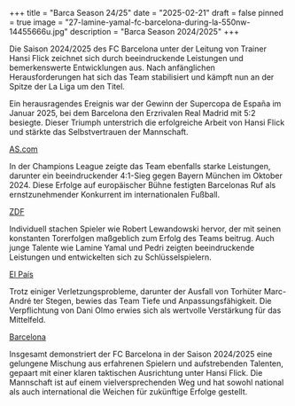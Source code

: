 +++
title = "Barca Season 24/25"
date = "2025-02-21"
draft = false
pinned = true
image = "27-lamine-yamal-fc-barcelona-during-la-550nw-14455666u.jpg"
description = "Barca Season 2024/2025"
+++


Die Saison 2024/2025 des FC Barcelona unter der Leitung von Trainer Hansi Flick zeichnet sich durch beeindruckende Leistungen und bemerkenswerte Entwicklungen aus. Nach anfänglichen Herausforderungen hat sich das Team stabilisiert und kämpft nun an der Spitze der La Liga um den Titel.

Ein herausragendes Ereignis war der Gewinn der Supercopa de España im Januar 2025, bei dem Barcelona den Erzrivalen Real Madrid mit 5:2 besiegte. Dieser Triumph unterstrich die erfolgreiche Arbeit von Hansi Flick und stärkte das Selbstvertrauen der Mannschaft.

[AS.com](https://as.com/us/futbol/hansi-flick-evidencia-a-carlo-ancelotti-n/?utm_source=chatgpt.com)

In der Champions League zeigte das Team ebenfalls starke Leistungen, darunter ein beeindruckender 4:1-Sieg gegen Bayern München im Oktober 2024. Diese Erfolge auf europäischer Bühne festigten Barcelonas Ruf als ernstzunehmender Konkurrent im internationalen Fußball.

[ZDF](https://www.zdf.de/sport/uefa-champions-league/fc-barcelona-bar-bay-bayern-muenchen-highlights-saison-2024-25-zusammenfassung-100.html?utm_source=chatgpt.com)

Individuell stachen Spieler wie Robert Lewandowski hervor, der mit seinen konstanten Torerfolgen maßgeblich zum Erfolg des Teams beitrug. Auch junge Talente wie Lamine Yamal und Pedri zeigten beeindruckende Leistungen und entwickelten sich zu Schlüsselspielern.

[El País](https://elpais.com/deportes/futbol/2025-02-17/la-excitante-aventura-del-barca-de-flick.html?utm_source=chatgpt.com)

Trotz einiger Verletzungsprobleme, darunter der Ausfall von Torhüter Marc-André ter Stegen, bewies das Team Tiefe und Anpassungsfähigkeit. Die Verpflichtung von Dani Olmo erwies sich als wertvolle Verstärkung für das Mittelfeld.

[Barcelona](https://www.barcelona.de/de/fc-barcelona.html?utm_source=chatgpt.com)

Insgesamt demonstriert der FC Barcelona in der Saison 2024/2025 eine gelungene Mischung aus erfahrenen Spielern und aufstrebenden Talenten, gepaart mit einer klaren taktischen Ausrichtung unter Hansi Flick. Die Mannschaft ist auf einem vielversprechenden Weg und hat sowohl national als auch international die Weichen für zukünftige Erfolge gestellt.